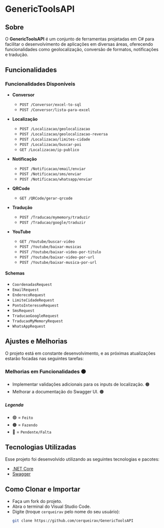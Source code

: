 # GenericToolsAPI

<a id="about"></a>

## Sobre

O **GenericToolsAPI** é um conjunto de ferramentas projetadas em C# para facilitar o desenvolvimento de aplicações em diversas áreas, oferecendo funcionalidades como geolocalização, conversão de formatos, notificações e tradução.

<a id="features"></a>

## Funcionalidades

### Funcionalidades Disponíveis

- **Conversor**
  - `POST /Conversor/excel-to-sql`
  - `POST /Conversor/lista-para-excel`

- **Localização**
  - `POST /Localizacao/geolocalizacao`
  - `POST /Localizacao/geolocalizacao-reversa`
  - `POST /Localizacao/limites-cidade`
  - `POST /Localizacao/buscar-poi`
  - `GET /Localizacao/ip-publico`

- **Notificação**
  - `POST /Notificacao/email/enviar`
  - `POST /Notificacao/sms/enviar`
  - `POST /Notificacao/whatsapp/enviar`

- **QRCode**
  - `GET /QRCode/gerar-qrcode`

- **Tradução**
  - `POST /Traducao/mymemory/traduzir`
  - `POST /Traducao/google/traduzir`

- **YouTube**
  - `GET /Youtube/buscar-video`
  - `POST /Youtube/baixar-musicas`
  - `POST /Youtube/baixar-video-por-titulo`
  - `POST /Youtube/baixar-video-por-url`
  - `POST /Youtube/baixar-musica-por-url`

#### Schemas
- `CoordenadasRequest`
- `EmailRequest`
- `EnderecoRequest`
- `LimiteCidadeRequest`
- `PontoInteresseRequest`
- `SmsRequest`
- `TraducaoGoogleRequest`
- `TraducaoMyMemoryRequest`
- `WhatsAppRequest`

<a id="adjustments"></a>

## Ajustes e Melhorias

O projeto está em constante desenvolvimento, e as próximas atualizações estarão focadas nas seguintes tarefas:

### Melhorias em Funcionalidades 🟠
- Implementar validações adicionais para os inputs de localização. 🟠
- Melhorar a documentação do Swagger UI. 🟠

##### Legenda
- 🟢 = `Feito`
- 🟠 = `Fazendo`
- 🔴 = `Pendente/Falta`

<a id="technologies-used"></a>

## Tecnologias Utilizadas

Esse projeto foi desenvolvido utilizando as seguintes tecnologias e pacotes:

- [.NET Core](https://dotnet.microsoft.com/)
- [Swagger](https://swagger.io/)

<a id="how-to-use"></a>

## Como Clonar e Importar

- Faça um fork do projeto.
- Abra o terminal do Visual Studio Code.
- Digite (troque `cerqueirav` pelo nome do seu usuário): 
  ```bash
  git clone https://github.com/cerqueirav/GenericToolsAPI
